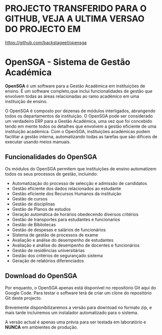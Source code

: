 # PROJECTO TRANSFERIDO PARA O GITHUB, VEJA A ULTIMA VERSAO DO PROJECTO EM #

https://github.com/backstageel/opensga

# OpenSGA - Sistema de Gestão Académica #


**OpenSGA** é um software para a Gestão Académica em instituições de ensino. É um software completo,que inclui funcionalidades de gestão que envolvem todas as áreas relacionadas ao ramo académico em uma instituição de ensino.

O OpenSGA é composto por dezenas de módulos interligados, abrangendo todos os departamentos da instituição. O OpenSGA pode ser considerado um verdadeiro ERP para a Gestão Académica, uma vez que foi concebido tendo em mente todos os detalhes que envolvem a gestão eficiente de uma instituição académica. Com o OpenSGA, instituições académicas podem facilitar a gestão interna, automatizando todas as tarefas que são dificeis de executar usando meios manuais.

## Funcionalidades do OpenSGA ##

Os módulos do OpenSGA permitem que instituições de ensino automatizem todos os seus processos de gestão, incluindo:

  * Automatização do processo de selecção e admissão de candidatos
  * Gestão eficiente dos dados relacionados ao estudante
  * Gestão eficiente dos Recursos Humanos da instituição
  * Gestão de cursos
  * Gestão de disciplinas
  * Gestão de Planos de estudos
  * Geração automática de horários obedecendo diversos critérios
  * Gestão de transportes para estudantes e funcionarios
  * Gestão de Bibliotecas
  * Gestão de despesas e salários de funcionários
  * Sistema de gestão de processos de exame
  * Avaliação e análise do desempenho de estudantes
  * Avaliação e análise do desempenho de docentes e funcionários
  * Gestão de residências universitárias
  * Gestão dos critérios de segurançado sistema
  * Geração de relatórios diferenciados

## Download do OpenSGA ##
Por enquanto, o OpenSGA apenas está disponível no repositório Git aqui do Google Code. Para testar o software terá de criar um clone do repositório Git deste projecto.

Brevemente disponibilizaremos a versão para download no formato zip, e mais tarde incluiremos um instalador automatizado para o sistema.

A versão actual é apenas uma prévia para ser testada em laboratório e **NUNCA** em ambientes de produção.